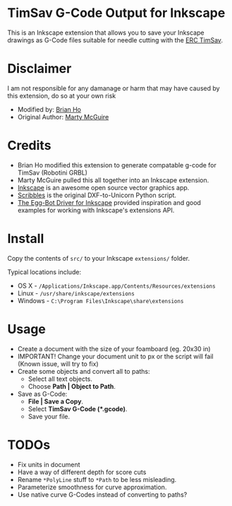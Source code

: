 TimSav G-Code Output for Inkscape
===========================================

This is an Inkscape extension that allows you to save your Inkscape drawings as
G-Code files suitable for needle cutting with the [ERC TimSav](https://www.thingiverse.com/thing:3951161).

Disclaimer
===========================================
I am not responsible for any damanage or harm that may have caused by this extension, do so at your own risk

* Modified by: [Brian Ho](http://github.com/kawateihikaru)
* Original Author: [Marty McGuire](http://github.com/martymcguire)

Credits
=======

* Brian Ho modified this extension to generate compatable g-code for TimSav (Robotini GRBL)  
* Marty McGuire pulled this all together into an Inkscape extension.
* [Inkscape](http://www.inkscape.org/) is an awesome open source vector graphics app.
* [Scribbles](https://github.com/makerbot/Makerbot/tree/master/Unicorn/Scribbles%20Scripts) is the original DXF-to-Unicorn Python script.
* [The Egg-Bot Driver for Inkscape](http://code.google.com/p/eggbotcode/) provided inspiration and good examples for working with Inkscape's extensions API.

Install
=======

Copy the contents of `src/` to your Inkscape `extensions/` folder.

Typical locations include:

* OS X - `/Applications/Inkscape.app/Contents/Resources/extensions`
* Linux - `/usr/share/inkscape/extensions`
* Windows - `C:\Program Files\Inkscape\share\extensions`

Usage
=====

* Create a document with the size of your foamboard (eg. 20x30 in)
* IMPORTANT! Change your document unit to px or the script will fail
  (Known issue, will try to fix)
* Create some objects and convert all to paths:
	* Select all text objects.
	* Choose **Path | Object to Path**.
* Save as G-Code:
	* **File | Save a Copy**.
	* Select **TimSav G-Code (\*.gcode)**.
	* Save your file.

TODOs
=====
* Fix units in document
* Have a way of different depth for score cuts
* Rename `*PolyLine` stuff to `*Path` to be less misleading.
* Parameterize smoothness for curve approximation.
* Use native curve G-Codes instead of converting to paths?
